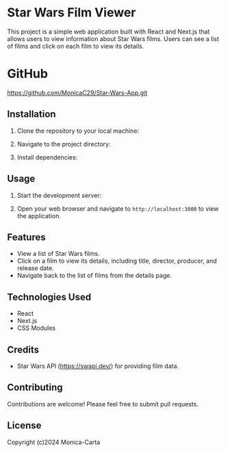 # Star Wars Film Viewer

This project is a simple web application built with React and Next.js that allows users to view information about Star Wars films. Users can see a list of films and click on each film to view its details.

# GitHub
https://github.com/MonicaC29/Star-Wars-App.git

## Installation

1. Clone the repository to your local machine:

2. Navigate to the project directory:

3. Install dependencies:

## Usage

1. Start the development server:

2. Open your web browser and navigate to `http://localhost:3000` to view the application.

## Features

- View a list of Star Wars films.
- Click on a film to view its details, including title, director, producer, and release date.
- Navigate back to the list of films from the details page.

## Technologies Used

- React
- Next.js
- CSS Modules

## Credits

- Star Wars API (https://swapi.dev/) for providing film data.

## Contributing

Contributions are welcome! Please feel free to submit pull requests.

## License

Copyright (c)2024 Monica-Carta
